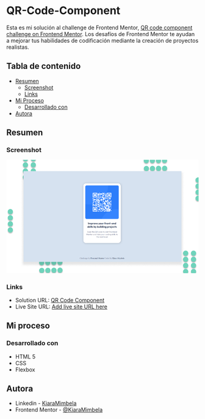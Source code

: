 # QR-Code-Component

Esta es mi solución al challenge de Frontend Mentor, [QR code component challenge on Frontend Mentor](https://www.frontendmentor.io/challenges/qr-code-component-iux_sIO_H). Los desafíos de Frontend Mentor te ayudan a mejorar tus habilidades de codificación mediante la creación de proyectos realistas.

## Tabla de contenido

- [Resumen](#resumen)
  - [Screenshot](#screenshot)
  - [Links](#links)
- [Mi Proceso](#mi-proceso)
  - [Desarrollado con](#desarrollado-con)
- [Autora](#autora)

## Resumen

### Screenshot

![screenshot](https://github.com/KiaraMimbela/QR-Code-Component/blob/main/assets/fInal.png)

### Links

- Solution URL: [QR Code Component](https://kiaramimbela.github.io/QR-Code-Component/)
- Live Site URL: [Add live site URL here](https://your-live-site-url.com)

## Mi proceso

### Desarrollado con

- HTML 5
- CSS
- Flexbox

## Autora

- Linkedin - [KiaraMimbela](https://www.linkedin.com/in/k-mv/)
- Frontend Mentor - [@KiaraMimbela](https://www.frontendmentor.io/profile/KiaraMimbela)

